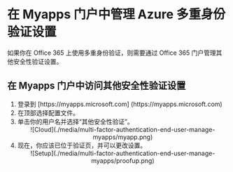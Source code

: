 <properties 
	pageTitle="在 Myapps 门户中管理 Azure MFA 设置" 
	description="本页说明用户需要在 Myapps 门户中的哪个位置管理其 Azure MFA 设置。" 
	services="multi-factor-authentication" 
	documentationCenter="" 
	authors="billmath" 
	manager="terrylan" 
	editor="bryanla"/>

<tags 
	ms.service="multi-factor-authentication" 
	ms.date="06/02/2015" 
	wacn.date="09/15/2015"/>

# 在 Myapps 门户中管理 Azure 多重身份验证设置


如果你在 Office 365 上使用多重身份验证，则需要通过 Office 365 门户管理其他安全性验证设置。

## 在 Myapps 门户中访问其他安全性验证设置
<ol>
<li>登录到 [https://myapps.microsoft.com] (https://myapps.microsoft.com)</li>
<li>在顶部选择配置文件。</li>
<li>单击你的用户名并选择“其他安全性验证”。</li>

<center>![Cloud](./media/multi-factor-authentication-end-user-manage-myapps/myapp.png)</center>

<li>现在，你应该已位于验证页，并可以更改设置。</li>

<center>![Setup](./media/multi-factor-authentication-end-user-manage-myapps/proofup.png)</center>

<!---HONumber=69-->